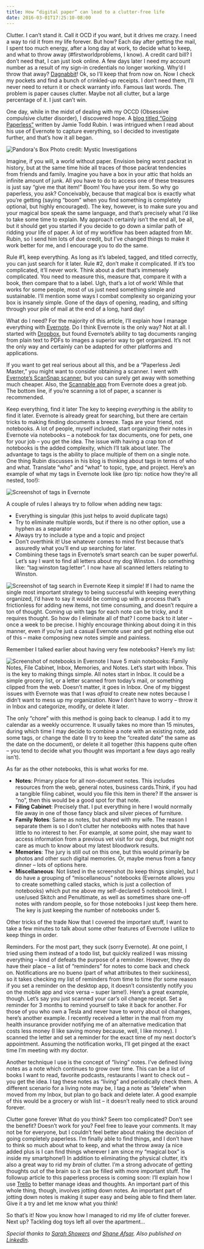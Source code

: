 ```yaml
---
title: How “digital paper” can lead to a clutter-free life
date: 2016-03-01T17:25:10-08:00
---
```

Clutter. I can’t stand it. Call it OCD if you want, but it drives me crazy. I need a way to rid it from my life forever. But how? Each day after getting the mail, I spent too much energy, after a long day at work, to decide what to keep, and what to throw away (#firstworldproblems, I know). A credit card bill? I don’t need that, I can just look online. A few days later I need my account number as a result of my sign-in credentials no longer working. Why’d I throw that away? [Dagnabbit](https://www.youtube.com/watch?v=5nTaIu4jBoQ)! Ok, so I’ll keep that from now on. Now I check my pockets and find a bunch of crinkled-up receipts. I don’t need them, I’ll never need to return it or check warranty info. Famous last words. The problem is paper causes clutter. Maybe not all clutter, but a large percentage of it. I just can’t win.


One day, while in the midst of dealing with my OCCD (Obsessive compulsive clutter disorder), I discovered hope. A [blog titled “Going Paperless”](http://www.jamierubin.net/going-paperless/) written by Jamie Todd Rubin. I was intrigued when I read about his use of Evernote to capture everything, so I decided to investigate further, and that’s how it all began.

![Pandora's Box](/images/uploads/PandorasBox.jpg)
Photo credit: Mystic Investigations

Imagine, if you will, a world without paper. Envision being worst packrat in history, but at the same time hide all traces of those packrat tendencies from friends and family. Imagine you have a box in your attic that holds an infinite amount of junk. All you have to do to access one of these treasures is just say “give me that item!” Boom! You have your item. So why go paperless, you ask? Conceivably, because that magical box is exactly what you’re getting (saying “boom” when you find something is completely optional, but highly encouraged). The key, however, is to make sure you and your magical box speak the same language, and that’s precisely what I’d like to take some time to explain. My approach certainly isn’t the end all, be all, but it should get you started if you decide to go down a similar path of ridding your life of paper. A lot of my workflow has been adapted from Mr. Rubin, so I send him lots of due credit, but I’ve changed things to make it work better for me, and I encourage you to do the same.

Rule #1, keep everything. As long as it’s labeled, tagged, and titled correctly, you can just search for it later. Rule #2, don’t make it complicated. If it’s too complicated, it’ll never work. Think about a diet that’s immensely complicated. You need to measure this, measure that, compare it with a book, then compare that to a label. Ugh, that’s a lot of work! While that works for some people, most of us just need something simple and sustainable. I’ll mention some ways I combat complexity so organizing your box is insanely simple. Gone of the days of opening, reading, and sifting through your pile of mail at the end of a long, hard day!

What do I need?
For the majority of this article, I’ll explain how I manage everything with [Evernote](https://evernote.com/). Do I think Evernote is the only way? Not at all. I started with [Dropbox](https://www.dropbox.com/), but found Evernote’s ability to tag documents ranging from plain text to PDFs to images a superior way to get organized. It’s not the only way and certainly can be adapted for other platforms and applications.

If you want to get real serious about all this, and be a “Paperless Jedi Master,” you might want to consider obtaining a scanner. I went with [Evernote’s ScanSnap scanner](https://evernote.com/scansnap/), but you can surely get away with something much cheaper. Also, the [Scannable app](https://evernote.com/products/scannable) from Evernote does a great job. The bottom line, if you’re scanning a lot of paper, a scanner is recommended.

Keep everything, find it later
The key to keeping _everything_ is the ability to find it later. Evernote is already great for searching, but there are certain tricks to making finding documents a breeze. Tags are your friend, not notebooks. A lot of people, myself included, start organizing their notes in Evernote via notebooks – a notebook for tax documents, one for pets, one for your job – you get the idea. The issue with having a crap ton of notebooks is the added complexity, which I’ll talk about later. The advantage to tags is the ability to place multiple of them on a single note. One thing Rubin discusses in his blog is thinking about tags in terms of who and what. Translate “who” and “what” to topic, type, and project. Here’s an example of what my tags in Evernote look like (pro tip: notice how they’re all nested, too!):

![Screenshot of tags in Evernote](/images/uploads/ScreenshotTags.png)

A couple of rules I always try to follow when adding new tags:

* Everything is singular (this just helps to avoid duplicate tags)
* Try to eliminate multiple words, but if there is no other option, use a hyphen as a separator
* Always try to include a type and a topic and project
* Don’t overthink it! Use whatever comes to mind first because that’s assuredly what you’ll end up searching for later.
* Combining these tags in Evernote’s smart search can be super powerful. Let’s say I want to find all letters about my dog Winston. I do something like: “tag:winston tag:letter”. I now have all scanned letters relating to Winston.

![Screenshot of tag search in Evernote](/images/uploads/ScreenshotTagSearch.png)
Keep it simple!
If I had to name the single most important strategy to being successful with keeping everything organized, I’d have to say it would be coming up with a process that’s frictionless for adding new items, not time consuming, and doesn’t require a ton of thought. Coming up with tags for each note can be tricky, and it requires thought. So how do I eliminate all of that? I come back to it later – once a week to be precise. I highly encourage thinking about doing it in this manner, even if you’re just a casual Evernote user and get nothing else out of this – make composing new notes simple and painless.

Remember I talked earlier about having very few notebooks? Here’s my list:

![Screenshot of notebooks in Evernote](/images/uploads/ScreenshotNotebooks.png)
I have 5 main notebooks: Family Notes, File Cabinet, Inbox, Memories, and Notes. Let’s start with Inbox. This is the key to making things simple. All notes start in Inbox. It could be a simple grocery list, or a letter scanned from today’s mail, or something clipped from the web. Doesn’t matter, it goes in Inbox. One of my biggest issues with Evernote was that I was _afraid_ to create new notes because I didn’t want to mess up my organization. Now I don’t have to worry – throw it in Inbox and categorize, modify, or delete it later.

The only “chore” with this method is going back to cleanup. I add it to my calendar as a weekly occurrence. It usually takes no more than 15 minutes, during which time I may decide to combine a note with an existing note, add some tags, or change the date (I try to keep the “created date” the same as the date on the document), or delete it all together (this happens quite often – you tend to decide what you thought was important a few days ago really isn’t).

As far as the other notebooks, this is what works for me.

* **Notes**: Primary place for all non-document notes. This includes resources from the web, general notes, business cards.Think, if you had a tangible filing cabinet, would you file this item in there? If the answer is “no”, then this would be a good spot for that note.
* **Filing Cabinet**: Precisely that. I put everything in here I would normally file away in one of those fancy black and silver pieces of furniture.
* **Family Notes**: Same as notes, but shared with my wife. The reason I separate them is so I don’t clutter her notebooks with notes that have little to no interest to her. For example, at some point, she may want to access information from a previous vet visit for our dogs, but might not care as much to know about my latest bloodwork results.
* **Memories**: The jury is still out on this one, but this would primarily be photos and other such digital memories. Or, maybe menus from a fancy dinner – lots of options here.
* **Miscellaneous**: Not listed in the screenshot (to keep things simple), but I do have a grouping of “miscellaneous” notebooks (Evernote allows you to create something called stacks, which is just a collection of notebooks) which put me above my self-declared 5 notebook limit. I use/used Skitch and Penultimate, as well as sometimes share one-off notes with random people, so for those notebooks I just keep them here.
The key is just keeping the number of notebooks under 5.

Other tricks of the trade
Now that I covered the important stuff, I want to take a few minutes to talk about some other features of Evernote I utilize to keep things in order.

Reminders. For the most part, they suck (sorry Evernote). At one point, I tried using them instead of a todo list, but quickly realized I was missing everything – kind of defeats the purpose of a reminder. However, they do have their place – a list of “reminders” for notes to come back and check on. Notifications are no bueno (part of what attributes to their suckiness), so it takes checking my list of reminders from time to time (for some reason if you set a reminder on the desktop app, it doesn’t consistently notify you on the mobile app and vice versa – super lame!). Here’s a great example, though. Let’s say you just scanned your car’s oil change receipt. Set a reminder for 3 months to remind yourself to take it back for another. For those of you who own a Tesla and never have to worry about oil changes, here’s another example. I recently received a letter in the mail from my health insurance provider notifying me of an alternative medication that costs less money (I like saving money because, well, I like money). I scanned the letter and set a reminder for the exact time of my next doctor’s appointment. Assuming the notification works, I’ll get pinged at the exact time I’m meeting with my doctor.

Another technique I use is the concept of “living” notes. I’ve defined living notes as a note which continues to grow over time. This can be a list of books I want to read, favorite podcasts, restaurants I want to check out – you get the idea. I tag these notes as “living” and periodically check them. A different scenario for a living note may be, I tag a note as “delete” when moved from my Inbox, but plan to go back and delete later. A good example of this would be a grocery or wish list – it doesn’t really need to stick around forever.

Clutter gone forever
What do you think? Seem too complicated? Don’t see the benefit? Doesn’t work for you? Feel free to leave your comments. It may not be for everyone, but I couldn’t feel better about making the decision of going completely paperless. I’m finally able to find things, and I don’t have to think so much about what to keep, and what the throw away (a nice added plus is I can find things wherever I am since my “magical box” is inside my smartphone!) In addition to eliminating the physical clutter, it’s also a great way to rid my _brain_ of clutter. I’m a strong advocate of getting thoughts out of the brain so it can be filled with more important stuff. The followup article to this paperless process is coming soon: I’ll explain how I use [Trello](https://trello.com/) to better manage ideas and thoughts. An important part of this whole thing, though, involves jotting down notes. An important part of jotting down notes is making it super easy and being able to find them later. Give it a try and let me know what you think!

So that’s it! Now you know how I managed to rid my life of clutter forever. Next up? Tackling dog toys left all over the apartment…

_Special thanks to [Sarah Showers](https://twitter.com/sarahlshowers) and [Shane Afsar](https://twitter.com/shaneafsar). Also published on [LinkedIn](https://www.linkedin.com/pulse/how-digital-paper-can-lead-clutter-free-life-derrick-showers)._
